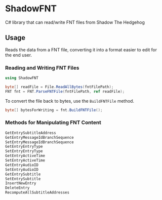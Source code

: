 # ShadowFNT
C# library that can read/write FNT files from Shadow The Hedgehog

## Usage
Reads the data from a FNT file, converting it into a format easier to edit for the end user.


### Reading and Writing FNT Files
```csharp
using ShadowFNT

byte[] readFile = File.ReadAllBytes(fntFilePath);
FNT fnt = FNT.ParseFNTFile(fntFilePath, ref readFile);
```

To convert the file back to bytes, use the `BuildFNTFile` method.

```csharp
byte[] bytesForWriting = fnt.BuildFNTFile();
```

### Methods for Manipulating FNT Content

```csharp
GetEntrySubtitleAddress
GetEntryMessageIdBranchSequence
SetEntryMessageIdBranchSequence
GetEntryEntryType
SetEntryEntryType
GetEntryActiveTime
SetEntryActiveTime
GetEntryAudioID
SetEntryAudioID
GetEntrySubtitle
SetEntrySubtitle
InsertNewEntry
DeleteEntry
RecomputeAllSubtitleAddresses
```